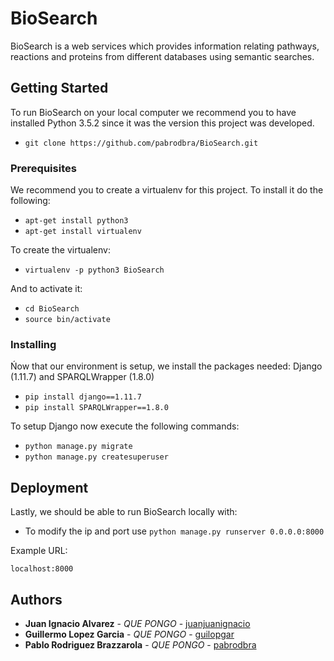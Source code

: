# BioSearch

BioSearch is a web services which provides information relating pathways, reactions and proteins from different databases using semantic searches.

## Getting Started

To run BioSearch on your local computer we recommend you to have installed Python 3.5.2 since it was the version this project was developed.

* `git clone https://github.com/pabrodbra/BioSearch.git`

### Prerequisites

We recommend you to create a virtualenv for this project. To install it do the following:

* `apt-get install python3`
* `apt-get install virtualenv`

To create the virtualenv:

* `virtualenv -p python3 BioSearch`

And to activate it:

* `cd BioSearch`
* `source bin/activate`

### Installing

Ńow that our environment is setup, we install the packages needed: Django (1.11.7) and SPARQLWrapper (1.8.0)

* `pip install django==1.11.7`
* `pip install SPARQLWrapper==1.8.0`

To setup Django now execute the following commands:

* `python manage.py migrate`
* `python manage.py createsuperuser`

## Deployment

Lastly, we should be able to run BioSearch locally with:

* To modify the ip and port use `python manage.py runserver 0.0.0.0:8000`

Example URL:

```
localhost:8000
```

## Authors

* **Juan Ignacio Alvarez** - *QUE PONGO* - [juanjuanignacio](https://github.com/juanjuanignacio)
* **Guillermo Lopez Garcia** - *QUE PONGO* - [guilopgar](https://github.com/guilopgar)
* **Pablo Rodriguez Brazzarola** - *QUE PONGO* - [pabrodbra](https://github.com/pabrodbra)
